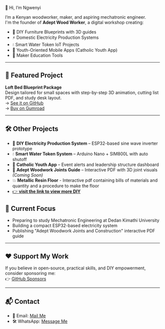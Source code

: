 👋 Hi, I’m Ngwenyi

I’m a Kenyan woodworker, maker, and aspiring mechatronic engineer.  
I'm the founder of **Adept Wood Worker**, a digital workshop creating:

- 📐 DIY Furniture Blueprints with 3D guides
- ⚡ Domestic Electricity Production Systems
- 💧 Smart Water Token IoT Projects
- 📱 Youth-Oriented Mobile Apps (Catholic Youth App)
- 🧠 Maker Education Tools

---

## 🔧 Featured Project
**Loft Bed Blueprint Package**  
Design tailored for small spaces with step-by-step 3D animation, cutting list PDF, and study desk layout.  
→ [See it on GitHub](#)  
→ [Buy on Gumroad](https://francismatu.gumroad.com/l/ttcuj)

---

## 🛠️ Other Projects

- 🔌 **DIY Electricity Production System** – ESP32-based sine wave inverter prototype  
- 💧 **Smart Water Token System** – Arduino Nano + SIM800L with auto shutoff  
- 📱 **Catholic Youth App** – Event alerts and leadership structure dashboard  
- 📘 **Adept Woodwork Joints Guide** – Interactive PDF with 3D joint visuals *(Coming Soon)*
- 💥 **Metallic Resin Floor** - Interactive pdf containing bills of materials and quantity and a procedure to make the floor
- [👉 **visit the link to view more DIY**](https://ngwenyi007.github.io/)
## 🌱 Current Focus
- Preparing to study Mechatronic Engineering at Dedan Kimathi University
- Building a compact ESP32-based electricity system
- Publishing "Adept Woodwork Joints and Construction" interactive PDF guide

---

## ❤️ Support My Work
If you believe in open-source, practical skills, and DIY empowerment, consider sponsoring me:  
👉 [GitHub Sponsors](https://github.com/sponsors/Ngwenyi007)

---

## 📬 Contact
- 📧 Email: [Mail Me](francismatu8@gmail.com)
- 🛠️ WhatsApp: [Message Me](https://wa.me/254786390308)
